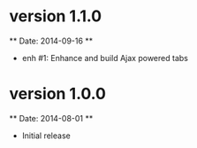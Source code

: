 version 1.1.0
=============
** Date: 2014-09-16 **

- enh #1: Enhance and build Ajax powered tabs

version 1.0.0
=============
** Date: 2014-08-01 **

- Initial release